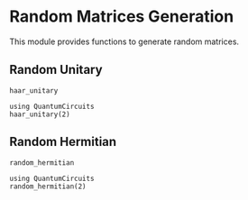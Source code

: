 # Random Matrices Generation

This module provides functions to generate random matrices. 

## Random Unitary

```@docs
haar_unitary
```

```@example haar_unitary
using QuantumCircuits
haar_unitary(2)
```

## Random Hermitian

```@docs
random_hermitian
```

```@example random_hermitian
using QuantumCircuits
random_hermitian(2)
```
